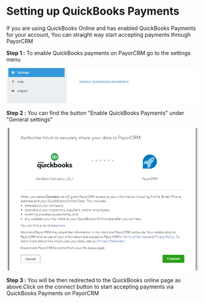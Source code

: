 # Setting up QuickBooks Payments

If you are using QuickBooks Online and has enabled QuickBooks Payments for your account, You can straight way start accepting payments through PayorCRM 

**Step 1 :** To enable QuickBooks payments on PayorCRM go to the settings menu

![](../.gitbook/assets/image%20%288%29.png)

**Step 2 :** You can find the button "Enable QuickBooks Payments" under "General settings"

![](../.gitbook/assets/image%20%2826%29.png)

**Step 3 :** You will be then redirected to the QuickBooks online page as above.Click on the connect button to start accepting payments via QuickBooks Payments on PayorCRM

